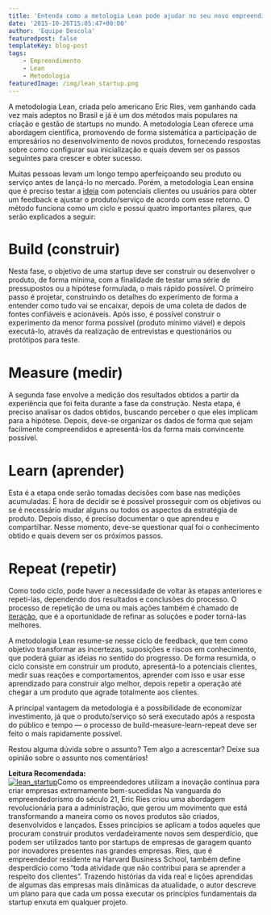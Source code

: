 ```yaml
---
title: 'Entenda como a metologia Lean pode ajudar no seu novo empreendimento'
date: '2015-10-26T15:05:47+00:00'
author: 'Equipe Descola'
featuredpost: false
templateKey: blog-post
tags:
    - Empreendimento
    - Lean
    - Metodologia
featuredImage: /img/lean_startup.png
---
```

A metodologia Lean, criada pelo americano Eric Ries, vem ganhando cada vez mais adeptos no Brasil e já é um dos métodos mais populares na criação e gestão de startups no mundo. A metodologia Lean oferece uma abordagem científica, promovendo de forma sistemática a participação de empresários no desenvolvimento de novos produtos, fornecendo respostas sobre como configurar sua inicialização e quais devem ser os passos seguintes para crescer e obter sucesso.

Muitas pessoas levam um longo tempo aperfeiçoando seu produto ou serviço antes de lançá-lo no mercado. Porém, a metodologia Lean ensina que é preciso testar a [<u>ideia</u>](http://descola.org/drops/ideias-que-vendem/) com potenciais clientes ou usuários para obter um feedback e ajustar o produto/serviço de acordo com esse retorno. O método funciona como um ciclo e possui quatro importantes pilares, que serão explicados a seguir:

Build (construir)
=================

Nesta fase, o objetivo de uma startup deve ser construir ou desenvolver o produto, de forma mínima, com a finalidade de testar uma série de pressupostos ou a hipótese formulada, o mais rápido possível. O primeiro passo é projetar, construindo os detalhes do experimento de forma a entender como tudo vai se encaixar, depois de uma coleta de dados de fontes confiáveis e acionáveis. Após isso, é possível construir o experimento da menor forma possível (produto mínimo viável) e depois executá-lo, através da realização de entrevistas e questionários ou protótipos para teste.

Measure (medir)
===============

A segunda fase envolve a medição dos resultados obtidos a partir da experiência que foi feita durante a fase da construção. Nesta etapa, é preciso analisar os dados obtidos, buscando perceber o que eles implicam para a hipótese. Depois, deve-se organizar os dados de forma que sejam facilmente compreendidos e apresentá-los da forma mais convincente possível.

Learn (aprender)
================

Esta é a etapa onde serão tomadas decisões com base nas medições acumuladas. É hora de decidir se é possível prosseguir com os objetivos ou se é necessário mudar alguns ou todos os aspectos da estratégia de produto. Depois disso, é preciso documentar o que aprendeu e compartilhar. Nesse momento, deve-se questionar qual foi o conhecimento obtido e quais devem ser os próximos passos.

Repeat (repetir)
================

Como todo ciclo, pode haver a necessidade de voltar às etapas anteriores e repeti-las, dependendo dos resultados e conclusões do processo. O processo de repetição de uma ou mais ações também é chamado de [<u>iteração</u>](http://descola.org/curso/25/testes-e-iteracao-build-measure-learn-repeat), que é a oportunidade de refinar as soluções e poder torná-las melhores.

A metodologia Lean resume-se nesse ciclo de feedback, que tem como objetivo transformar as incertezas, suposições e riscos em conhecimento, que poderá guiar as ideias no sentido do progresso. De forma resumida, o ciclo consiste em construir um produto, apresentá-lo a potenciais clientes, medir suas reações e comportamentos, aprender com isso e usar esse aprendizado para construir algo melhor, depois repetir a operação até chegar a um produto que agrade totalmente aos clientes.

A principal vantagem da metodologia é a possibilidade de economizar investimento, já que o produto/serviço só será executado após a resposta do público e tempo — o processo de build-measure-learn-repeat deve ser feito o mais rapidamente possível.

Restou alguma dúvida sobre o assunto? Tem algo a acrescentar? Deixe sua opinião sobre o assunto nos comentários!

**Leitura Recomendada:**  
[![lean_startup](http://s3-sa-east-1.amazonaws.com/drops-cdn/drops-new/wp-content/uploads/2015/10/26150547/lean_startup-207x300.jpeg)](http://www.saraiva.com.br/the-lean-startup-3675206.html)Como os empreendedores utilizam a inovação contínua para criar empresas extremamente bem-sucedidas Na vanguarda do empreendedorismo do século 21, Eric Ries criou uma abordagem revolucionária para a administração, que gerou um movimento que está transformando a maneira como os novos produtos são criados, desenvolvidos e lançados. Esses princípios se aplicam a todos aqueles que procuram construir produtos verdadeiramente novos sem desperdício, que podem ser utilizados tanto por startups de empresas de garagem quanto por inovadores presentes nas grandes empresas. Ries, que é empreendedor residente na Harvard Business School, também define desperdício como “toda atividade que não contribui para se aprender a respeito dos clientes”. Trazendo histórias da vida real e lições aprendidas de algumas das empresas mais dinâmicas da atualidade, o autor descreve um plano para que cada um possa executar os princípios fundamentais da startup enxuta em qualquer projeto.